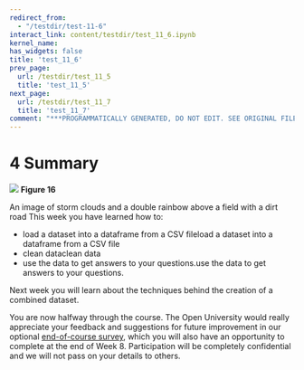 ```yaml
---
redirect_from:
  - "/testdir/test-11-6"
interact_link: content/testdir/test_11_6.ipynb
kernel_name: 
has_widgets: false
title: 'test_11_6'
prev_page:
  url: /testdir/test_11_5
  title: 'test_11_5'
next_page:
  url: /testdir/test_11_7
  title: 'test_11_7'
comment: "***PROGRAMMATICALLY GENERATED, DO NOT EDIT. SEE ORIGINAL FILES IN /content***"
---
```


# 4 Summary


![](https://www.open.edu/openlearn/ocw/pluginfile.php/1393338/mod_oucontent/oucontent/71687/ou_futurelearn_learn_to_code_fig_1052.jpg)
__Figure 16__

An image of storm clouds and a double rainbow above a field with a dirt road 
This week you have learned how to: 
* load a dataset into a dataframe from a CSV fileload a dataset into a dataframe from a CSV file
* clean dataclean data
* use the data to get answers to your questions.use the data to get answers to your questions.

Next week you will learn about the techniques behind the creation of a combined dataset. 

You are now halfway through the course. The Open University would really appreciate your feedback and suggestions for future improvement in our optional [end-of-course survey](https://www.surveymonkey.co.uk/r/BOCENDlearntocode), which you will also have an opportunity to complete at the end of Week 8. Participation will be completely confidential and we will not pass on your details to others.

